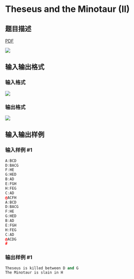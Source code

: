 # Theseus and the Minotaur (II)

## 题目描述

[problemUrl]: https://uva.onlinejudge.org/index.php?option=com_onlinejudge&Itemid=8&category=4&page=show_problem&problem=179

[PDF](https://uva.onlinejudge.org/external/2/p243.pdf)

![](https://cdn.luogu.com.cn/upload/vjudge_pic/UVA243/ec66188659bbf6d57c7aa6ee4f4aa229c5be0676.png)

## 输入输出格式

### 输入格式

![](https://cdn.luogu.com.cn/upload/vjudge_pic/UVA243/bafea9b8758d521dc4a07a5dd24898498c6c9baf.png)

### 输出格式

![](https://cdn.luogu.com.cn/upload/vjudge_pic/UVA243/39c324e0c0c252ad566eeb70bdcefd0f86c8d473.png)

## 输入输出样例

### 输入样例 #1

```cpp
A:BCD
D:BACG
F:HE
G:HED
B:AD
E:FGH
H:FEG
C:AD
@ACFH
A:BCD
D:BACG
F:HE
G:HED
B:AD
E:FGH
H:FEG
C:AD
@ACDG
#
```


### 输出样例 #1

```cpp
Theseus is killed between D and G
The Minotaur is slain in H
```


